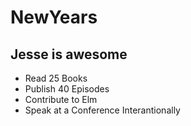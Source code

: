 # NewYears

## Jesse is awesome

* Read 25 Books
* Publish 40 Episodes
* Contribute to Elm
* Speak at a Conference Interantionally
